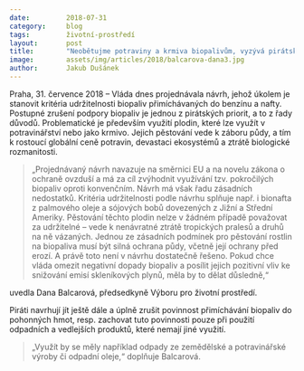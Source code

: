 ```yaml
---
date:         2018-07-31
category:     blog
tags:         životní-prostředí
layout:       post
title:        "Neobětujme potraviny a krmiva biopalivům, vyzývá pirátská předsedkyně Výboru pro životní prostředí Dana Balcarová"
image:        assets/img/articles/2018/balcarova-dana3.jpg
author:       Jakub Dušánek
---
```

  

Praha, 31. července 2018 – Vláda dnes projednávala návrh, jehož úkolem je stanovit kritéria udržitelnosti biopaliv přimíchávaných do benzínu a nafty. Postupné zrušení podpory biopaliv je jednou z pirátských priorit, a to z řady důvodů. Problematické je především využití plodin, které lze využít v potravinářství nebo jako krmivo. Jejich pěstování vede k záboru půdy, a tím k rostoucí globální ceně potravin, devastaci ekosystémů a ztrátě biologické rozmanitosti.   

> „Projednávaný návrh navazuje na směrnici EU a na novelu zákona o ochraně ovzduší a má za cíl zvýhodnit využívání tzv. pokročilých biopaliv oproti konvenčním. Návrh má však řadu zásadních nedostatků. Kritéria udržitelnosti podle návrhu splňuje např. i bionafta z palmového oleje a sójových bobů dovezených z Jižní a Střední Ameriky. Pěstování těchto plodin nelze v žádném případě považovat za udržitelné – vede k nenávratné ztrátě tropických pralesů a druhů na ně vázaných. Jednou ze zásadních podmínek pro pěstování rostlin na biopaliva musí být silná ochrana půdy, včetně její ochrany před erozí. A právě toto není v návrhu dostatečně řešeno. Pokud chce vláda omezit negativní dopady biopaliv a posílit jejich pozitivní vliv ke snižování emisí skleníkových plynů, měla by to dělat důsledně,“ 

uvedla Dana Balcarová, předsedkyně Výboru pro životní prostředí.  

Piráti navrhují jít ještě dále a úplně zrušit povinnost přimíchávání biopaliv do pohonných hmot, resp. zachovat tuto povinnosti pouze při použití odpadních a vedlejších produktů, které nemají jiné využití. 

> „Využít by se měly například odpady ze zemědělské a potravinářské výroby či odpadní oleje,“ doplňuje Balcarová.  
